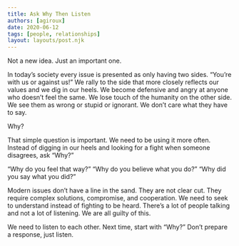 ```yaml
---
title: Ask Why Then Listen
authors: [agiroux]
date: 2020-06-12
tags: [people, relationships]
layout: layouts/post.njk
---
```


Not a new idea. Just an important one.

In today’s society every issue is presented as only having two sides. “You’re with us or against us!” We rally to the side that more closely reflects our values and we dig in our heels. We become defensive and angry at anyone who doesn’t feel the same.  We lose touch of the humanity on the other side. We see them as wrong or stupid or ignorant. We don’t care what they have to say.

Why?

That simple question is important. We need to be using it more often. Instead of digging in our heels and looking for a fight when someone disagrees, ask “Why?”

“Why do you feel that way?”
“Why do you believe what you do?”
“Why did you say what you did?”

Modern issues don’t have a line in the sand. They are not clear cut. They require complex solutions, compromise, and cooperation. We need to seek to understand instead of fighting to be heard. There’s a lot of people talking and not a lot of listening. We are all guilty of this.

We need to listen to each other. Next time, start with “Why?” Don’t prepare a response, just listen.